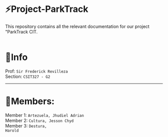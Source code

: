 # ⚡Project-ParkTrack
This repository contains all the relevant documentation for our project "ParkTrack CIT. <br> <br>



# 📌Info

Prof: <code>Sir Frederick Revilleza</code> <br>
Section: <code>CSIT327 - G2</code>

---

# 💼Members:

Member 1: <code>Artezuela, Jhudiel Adrian</code><br>
Member 2: <code>Cultura, Jesson Chyd</code><br>
Member 3: <code>Destura, Harold</code>

